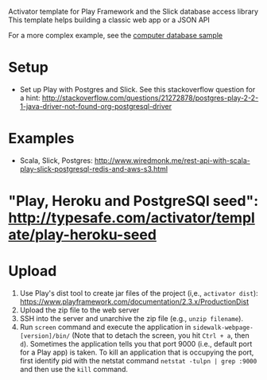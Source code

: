 Activator template for Play Framework and the Slick database access library
This template helps building a classic web app or a JSON API

For a more complex example, see the [computer database sample](https://github.com/freekh/play-slick/tree/master/samples/computer-database)

# Setup
* Set up Play with Postgres and Slick. See this stackoverflow question for a hint: http://stackoverflow.com/questions/21272878/postgres-play-2-2-1-java-driver-not-found-org-postgresql-driver

# Examples
* Scala, Slick, Postgres: http://www.wiredmonk.me/rest-api-with-scala-play-slick-postgresql-redis-and-aws-s3.html
# "Play, Heroku and PostgreSQl seed": http://typesafe.com/activator/template/play-heroku-seed

# Upload
1. Use Play's dist tool to create jar files of the project (i,e., `activator dist`): https://www.playframework.com/documentation/2.3.x/ProductionDist
2. Upload the zip file to the web server
3. SSH into the server and unarchive the zip file (e.g., `unzip filename`).
4. Run `screen` command and execute the application in `sidewalk-webpage-[version]/bin/` (Note that to detach the screen, you hit `Ctrl + a`, then `d`). Sometimes the application tells you that port 9000 (i.e., default port for a Play app) is taken. To kill an application that is occupying the port, first identify pid with the netstat command `netstat -tulpn | grep :9000` and then use the `kill` command.